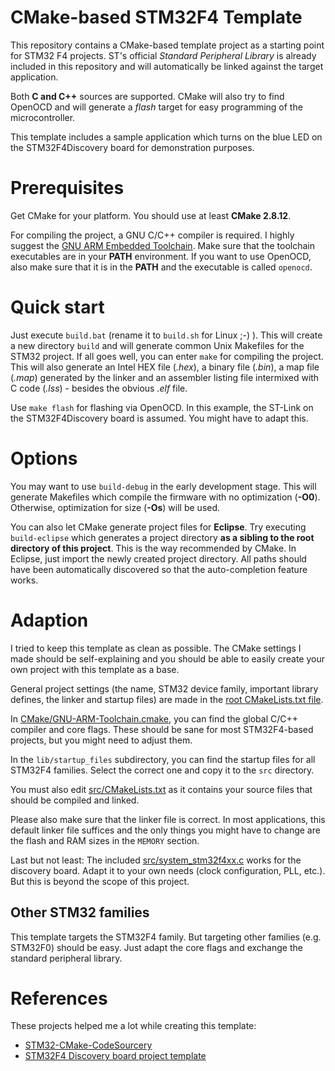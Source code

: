 CMake-based STM32F4 Template
============================

This repository contains a CMake-based template project as a starting point for STM32 F4 projects. ST's official *Standard Peripheral Library* is already included in this repository and will automatically be linked against the target application.

Both **C and C++** sources are supported. CMake will also try to find OpenOCD and will generate a *flash* target for easy programming of the microcontroller.

This template includes a sample application which turns on the blue LED on the STM32F4Discovery board for demonstration purposes.

# Prerequisites
Get CMake for your platform. You should use at least **CMake 2.8.12**.

For compiling the project, a GNU C/C++ compiler is required. I highly suggest the [GNU ARM Embedded Toolchain](https://developer.arm.com/open-source/gnu-toolchain/gnu-rm).
Make sure that the toolchain executables are in your **PATH** environment. If you want to use OpenOCD, also make sure that it is in the **PATH** and the executable is called `openocd`.

# Quick start
Just execute `build.bat` (rename it to `build.sh` for Linux ;-) ). This will create a new directory `build` and will generate common Unix Makefiles for the STM32 project. If all goes well, you can enter `make` for compiling the project.
This will also generate an Intel HEX file (*.hex*), a binary file (*.bin*), a map file (*.map*) generated by the linker and an assembler listing file intermixed with C code (*.lss*) - besides the obvious *.elf* file.

Use `make flash` for flashing via OpenOCD. In this example, the ST-Link on the STM32F4Discovery board is assumed. You might have to adapt this.

# Options
You may want to use `build-debug` in the early development stage. This will generate Makefiles which compile the firmware with no optimization (**-O0**). Otherwise, optimization for size (**-Os**) will be used.

You can also let CMake generate project files for **Eclipse**. Try executing `build-eclipse` which generates a project directory **as a sibling to the root directory of this project**. This is the way recommended by CMake. In Eclipse, just import the newly created project directory. All paths should have been automatically discovered so that the auto-completion feature works.

# Adaption
I tried to keep this template as clean as possible. The CMake settings I made should be self-explaining and you should be able to easily create your own project with this template as a base.

General project settings (the name, STM32 device family, important library defines, the linker and startup files) are made in the [root CMakeLists.txt file](CMakeLists.txt).

In [CMake/GNU-ARM-Toolchain.cmake](CMake/GNU-ARM-Toolchain.cmake), you can find the global C/C++ compiler and core flags. These should be sane for most STM32F4-based projects, but you might need to adjust them.

In the `lib/startup_files` subdirectory, you can find the startup files for all STM32F4 families. Select the correct one and copy it to the `src` directory.

You must also edit [src/CMakeLists.txt](src/CMakeLists.txt) as it contains your source files that should be compiled and linked.

Please also make sure that the linker file is correct. In most applications, this default linker file suffices and the only things you might have to change are the flash and RAM sizes in the `MEMORY` section.

Last but not least: The included [src/system_stm32f4xx.c](src/system_stm32f4xx.c) works for the discovery board. Adapt it to your own needs (clock configuration, PLL, etc.). But this is beyond the scope of this project.

## Other STM32 families
This template targets the STM32F4 family. But targeting other families (e.g. STM32F0) should be easy. Just adapt the core flags and exchange the standard peripheral library.

# References
These projects helped me a lot while creating this template:
- [STM32-CMake-CodeSourcery](https://github.com/adrienbailly/STM32-CMake-CodeSourcery)
- [STM32F4 Discovery board project template](https://github.com/charleskorn/stm32f4-project-template)
